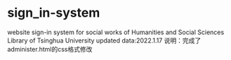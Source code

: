 # sign_in-system
website sign-in system for social works of Humanities and Social Sciences Library of Tsinghua University
updated data:2022.1.17         说明：完成了administer.html的css格式修改
